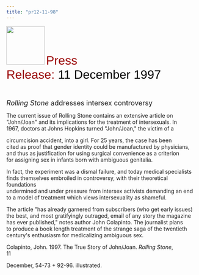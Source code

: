 ```yaml
---
title: "pr12-11-98"
---
```


  
<IMG SRC="/img/logo100.gif" HEIGHT="101" WIDTH="100" /> <FONT FACE="Arial,Helvetica"><FONT SIZE="+3"><FONT COLOR="#990000">Press<br />Release: </FONT><FONT COLOR="#000000">11 December 1997</FONT></FONT></FONT>  
  
  
&nbsp;  
  


<FONT SIZE="+1"><I>Rolling Stone</I> addresses intersex controversy</FONT>  
  


The current issue of Rolling Stone contains an extensive article on  
"John/Joan" and its implications for the treatment of intersexuals. In  
1967, doctors at Johns Hopkins turned "John/Joan," the victim of a  
  
circumcision accident, into a girl. For 25 years, the case has been  
cited as proof that gender identity could be manufactured by physicians,  
and thus as justification for using surgical convenience as a criterion  
for assigning sex in infants born with ambiguous genitalia.  
  


In fact, the experiment was a dismal failure, and today medical specialists  
finds themselves embroiled in controversy, with their theoretical foundations  
undermined and under pressure from intersex activists demanding an end  
to a model of treatment which views intersexuality as shameful.  
  


The article "has already garnered from subscribers (who get early issues)  
the best, and most gratifyingly outraged, email of any story the magazine  
has ever published," notes author John Colapinto. The journalist plans  
to produce a book length treatment of the strange saga of the twentieth  
century's enthusiasm for medicalizing ambiguous sex.  
  


Colapinto, John. 1997. The True Story of John/Joan. _Rolling Stone_,  
11  
  
December, 54-73 + 92-96. illustrated.  
  
&nbsp;  
  
&nbsp;  
  
&nbsp;